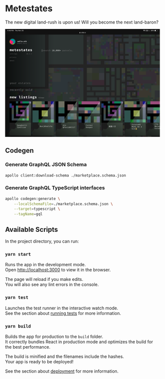 # Metestates

The new digital land-rush is upon us! Will you become the next land-baron?

![WIP](static/assets/readme/ipad-pro@2x.png)

## Codegen

### Generate GraphQL JSON Schema

```bash
apollo client:download-schema ./marketplace.schema.json
```

### Generate GraphQL TypeScript interfaces

```bash
apollo codegen:generate \
    --localSchemaFile=./marketplace.schema.json \
	--target=typescript \
	--tagName=gql
```

## Available Scripts

In the project directory, you can run:

### `yarn start`

Runs the app in the development mode.\
Open [http://localhost:3000](http://localhost:3000) to view it in the browser.

The page will reload if you make edits.\
You will also see any lint errors in the console.

### `yarn test`

Launches the test runner in the interactive watch mode.\
See the section about [running tests](https://facebook.github.io/create-react-app/docs/running-tests) for more information.

### `yarn build`

Builds the app for production to the `build` folder.\
It correctly bundles React in production mode and optimizes the build for the best performance.

The build is minified and the filenames include the hashes.\
Your app is ready to be deployed!

See the section about [deployment](https://facebook.github.io/create-react-app/docs/deployment) for more information.
